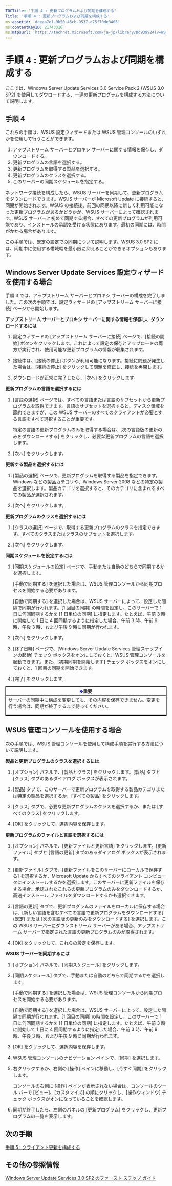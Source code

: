 ```yaml
---
TOCTitle: '手順 4 : 更新プログラムおよび同期を構成する'
Title: '手順 4 : 更新プログラムおよび同期を構成する'
ms:assetid: 'deeaa7e1-9b50-45cb-9537-d75f70de3405'
ms:contentKeyID: 21743318
ms:mtpsurl: 'https://technet.microsoft.com/ja-jp/library/Dd939924(v=WS.10)'
---
```


手順 4 : 更新プログラムおよび同期を構成する
===========================================

ここでは、Windows Server Update Services 3.0 Service Pack 2 (WSUS 3.0 SP2) を使用してダウロードする、一連の更新プログラムを構成する方法について説明します。

手順 4
------

これらの手順は、WSUS 設定ウィザードまたは WSUS 管理コンソールのいずれかを使用して行うことができます。

1.  アップストリーム サーバーとプロキシ サーバーに関する情報を保存し、ダウンロードする。
2.  更新プログラムの言語を選択する。
3.  更新プログラムを取得する製品を選択する。
4.  更新プログラムのクラスを選択する。
5.  このサーバーの同期スケジュールを指定する。

ネットワーク接続を構成したら、WSUS サーバーを同期して、更新プログラムをダウンロードできます。WSUS サーバーが Microsoft Update に接続すると、同期が開始されます。WSUS の接続後、前回の同期以降に新しく利用可能になった更新プログラムがあるかどうかが、WSUS サーバーによって確認されます。WSUS サーバーと初めて同期する場合、すべての更新プログラムが利用可能であり、インストールの承認を受ける状態にあります。最初の同期には、時間がかかる場合があります。

この手順では、既定の設定での同期について説明します。WSUS 3.0 SP2 には、同期中に使用する帯域幅を最小限に抑えることができるオプションもあります。

Windows Server Update Services 設定ウィザードを使用する場合
-----------------------------------------------------------

手順 3 では、アップストリーム サーバーとプロキシ サーバーの構成を完了しました。この次の手順では、設定ウィザードの \[アップストリーム サーバーに接続\] ページから開始します。

**アップストリーム サーバーとプロキシ サーバーに関する情報を保存し、ダウンロードするには**
1.  設定ウィザードの \[アップストリーム サーバーに接続\] ページで、\[接続の開始\] ボタンをクリックします。これによって設定の保存とアップロードの両方が実行され、使用可能な更新プログラムの情報が収集されます。

2.  接続中は、\[接続の停止\] ボタンが利用可能になります。接続に問題が発生した場合は、\[接続の停止\] をクリックして問題を修正し、接続を再開します。

3.  ダウンロードが正常に完了したら、\[次へ\] をクリックします。

**更新プログラムの言語を選択するには**
1.  \[言語の選択\] ページでは、すべての言語または言語のサブセットから更新プログラムを取得できます。言語のサブセットを選択すると、ディスク領域を節約できますが、この WSUS サーバーのすべてのクライアントが必要とする言語をすべて選択することが重要です。

    特定の言語の更新プログラムのみを取得する場合は、\[次の言語版の更新のみをダウンロードする\] をクリックし、必要な更新プログラムの言語を選択します。

2.  \[次へ\] をクリックします。

**更新する製品を選択するには**
1.  \[製品の選択\] ページで、更新プログラムを取得する製品を指定できます。Windows などの製品カテゴリや、Windows Server 2008 などの特定の製品を選択します。製品カテゴリを選択すると、そのカテゴリに含まれるすべての製品が選択されます。

2.  \[次へ\] をクリックします。

**更新プログラムのクラスを選択するには**
1.  \[クラスの選択\] ページで、取得する更新プログラムのクラスを指定できます。すべてのクラスまたはクラスのサブセットを選択します。

2.  \[次へ\] をクリックします。

**同期スケジュールを設定するには**
1.  \[同期スケジュールの設定\] ページで、手動または自動のどちらで同期するかを選択します。

    \[手動で同期する\] を選択した場合は、WSUS 管理コンソールから同期プロセスを開始する必要があります。

    \[自動で同期する\] を選択した場合は、WSUS サーバーによって、設定した間隔で同期が行われます。\[1 回目の同期\] の時間を設定し、このサーバーで 1 日に何回同期するかを \[1 日単位の同期\] に指定します。たとえば、午前 3 時に開始して 1 日に 4 回同期するように指定した場合、午前 3 時、午前 9 時、午後 3 時、および午後 9 時に同期が行われます。

2.  \[次へ\] をクリックします。

3.  \[終了日時\] ページで、\[Windows Server Update Services 管理スナップインの起動\] チェック ボックスをオンにしておくと、WSUS 管理コンソールを起動できます。また、\[初期同期を開始します\] チェック ボックスをオンにしておくと、1 回目の同期を開始できます。

4.  \[完了\] をクリックします。

<p> </p>
    <table style="border:1px solid black;">
    <colgroup>
    <col width="100%" />
    </colgroup>
    <thead>
    <tr class="header">
    <th><img src="images/Dd939924.Important(WS.10).gif" />重要</th>
    </tr>
    </thead>
    <tbody>
    <tr class="odd">
    <td style="border:1px solid black;">サーバーの同期中に構成を変更しても、その内容を保存できません。変更を行う場合は、同期が終了するまで待ってください。
    <p></p></td>
    </tr>
    </tbody>
    </table>
<p> </p>

WSUS 管理コンソールを使用する場合
---------------------------------

次の手順では、WSUS 管理コンソールを使用して構成手順を実行する方法について説明します。

**製品と更新プログラムのクラスを選択するには**
1.  \[オプション\] パネルで、\[製品とクラス\] をクリックします。\[製品\] タブと \[クラス\] タブのあるダイアログ ボックスが表示されます。

2.  \[製品\] タブで、このサーバーで更新プログラムを取得する製品カテゴリまたは特定の製品を選択するか、\[すべての製品\] をクリックします。

3.  \[クラス\] タブで、必要な更新プログラムのクラスを選択するか、または \[すべてのクラス\] をクリックします。

4.  \[OK\] をクリックして、選択内容を保存します。

**更新プログラムのファイルと言語を選択するには**
1.  \[オプション\] パネルで、\[更新ファイルと更新言語\] をクリックします。\[更新ファイル\] タブと \[言語の更新\] タブのあるダイアログ ボックスが表示されます。

2.  \[更新ファイル\] タブで、\[更新ファイルをこのサーバーにローカルで保存する\] を選択するか、Microsoft Update からすべてのクライアント コンピュータにインストールするかを選択します。このサーバーに更新ファイルを保存する場合、承認されたこれらの更新プログラムのみをダウンロードするか、高速インストール ファイルをダウンロードするかも選択できます。

3.  \[言語の更新\] タブで、更新プログラムのファイルをローカルに保存する場合は、\[新しい言語を含むすべての言語で更新プログラムをダウンロードする\] (既定) または \[次の言語版の更新のみをダウンロードする\] を選択します。この WSUS サーバーにダウンストリーム サーバーがある場合、アップストリーム サーバーで指定された言語の更新プログラムのみが取得されます。

4.  \[OK\] をクリックして、これらの設定を保存します。

**WSUS サーバーを同期するには**
1.  \[オプション\] パネルで、\[同期スケジュール\] をクリックします。

2.  \[同期スケジュール\] タブで、手動または自動のどちらで同期するかを選択します。

    \[手動で同期する\] を選択した場合は、WSUS 管理コンソールから同期プロセスを開始する必要があります。

    \[自動で同期する\] を選択した場合は、WSUS サーバーによって、設定した間隔で同期が行われます。\[1 回目の同期\] の時間を設定し、このサーバーで 1 日に何回同期するかを \[1 日単位の同期\] に指定します。たとえば、午前 3 時に開始して 1 日に 4 回同期するように指定した場合、午前 3 時、午前 9 時、午後 3 時、および午後 9 時に同期が行われます。

3.  \[OK\] をクリックして、選択内容を保存します。

4.  WSUS 管理コンソールのナビゲーション ペインで、\[同期\] を選択します。

5.  右クリックするか、右側の \[操作\] ペインに移動し、\[今すぐ同期\] をクリックします。

    コンソールの右側に \[操作\] ペインが表示されない場合は、コンソールのツール バーで \[ビュー\]、\[カスタマイズ\] の順にクリックし、\[操作ウィンドウ\] チェック ボックスがオンになっていることを確認します。

6.  同期が終了したら、左側のパネルの \[更新プログラム\] をクリックし、更新プログラムの一覧を表示します。

次の手順
--------

[手順 5 : クライアント更新を構成する](https://technet.microsoft.com/5ae60ead-3e94-456c-a692-c0f193ea5d5a)

その他の参照情報
----------------

[Windows Server Update Services 3.0 SP2 のファースト ステップ ガイド](https://technet.microsoft.com/4b504edc-93b3-45b0-a7e8-d0107f1a4442)
